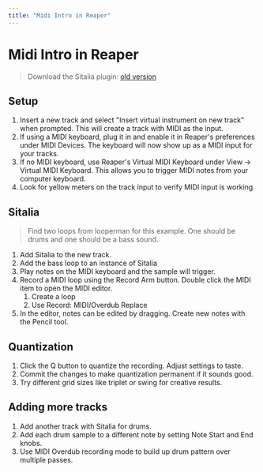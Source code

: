 ```yaml
---
title: "Midi Intro in Reaper"
---
```

# Midi Intro in Reaper

> Download the Sitalia plugin: [old version](https://decomposer.de/sitala/#downloads)
## Setup

1. Insert a new track and select "Insert virtual instrument on new track" when prompted. This will create a track with MIDI as the input.
2. If using a MIDI keyboard, plug it in and enable it in Reaper's preferences under MIDI Devices. The keyboard will now show up as a MIDI input for your tracks.
3. If no MIDI keyboard, use Reaper's Virtual MIDI Keyboard under View -> Virtual MIDI Keyboard. This allows you to trigger MIDI notes from your computer keyboard.
4. Look for yellow meters on the track input to verify MIDI input is working.

## Sitalia 

> Find two loops from looperman for this example. One should be drums and one should be a bass sound. 

1. Add Sitalia to the new track. 
2. Add the bass loop to an instance of Sitalia 
3. Play notes on the MIDI keyboard and the sample will trigger.
4. Record a MIDI loop using the Record Arm button. Double click the MIDI item to open the MIDI editor.
   1. Create a loop 
   2. Use Record: MIDI/Overdub Replace 
5. In the editor, notes can be edited by dragging. Create new notes with the Pencil tool.

## Quantization

1. Click the Q button to quantize the recording. Adjust settings to taste.
2. Commit the changes to make quantization permanent if it sounds good.
3. Try different grid sizes like triplet or swing for creative results.

## Adding more tracks

1. Add another track with Sitalia for drums.
2. Add each drum sample to a different note by setting Note Start and End knobs.
3. Use MIDI Overdub recording mode to build up drum pattern over multiple passes.
